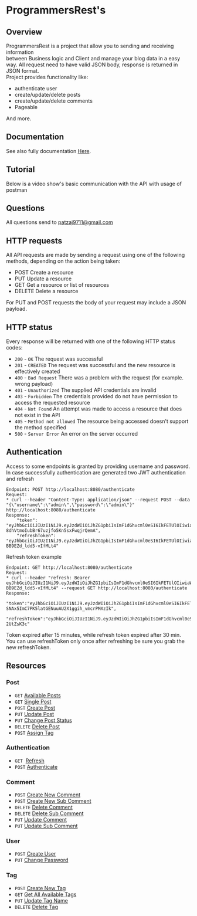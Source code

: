 # ProgrammersRest's

## Overview
ProgrammersRest is a project that allow you to sending and receiving information <br/>
between Business logic and Client and manage your blog data in a easy way. All request need to have valid JSON body, response is returned in JSON format.
<br/>Project provides functionality like:
* authenticate user
* create/update/delete posts
* create/update/delete comments
* Pageable 

And more.

## Documentation
See also fully documentation <a href="https://pzajac9711.github.io/programmersrest_back/index.html">Here</a>.

## Tutorial
Below is a video show's basic communication with the API with usage of postman<br/>

## Questions
All questions send to patzaj9711@gmail.com

## HTTP requests
All API requests are made by sending a request using one of the following methods, depending on the action being taken:

* POST Create a resource
* PUT Update a resource
* GET Get a resource or list of resources
* DELETE Delete a resource

For PUT and POST requests the body of your request may include a JSON payload.

## HTTP status
Every response will be returned with one of the following HTTP status codes:

* <code>200</code> - <code>OK</code> The request was successful 
* <code>201</code> - <code>CREATED</code> The request was successful and the new resource is effectively created
* <code>400</code> - <code>Bad Request</code> There was a problem with the request (for example. wrong payload)
* <code>401</code> - <code>Unauthorized</code> The supplied API credentials are invalid
* <code>403</code> - <code>Forbidden</code> The credentials provided do not have permission to access the requested resource
* <code>404</code> - <code>Not Found</code> An attempt was made to access a resource that does not exist in the API
* <code>405</code> - <code>Method not allowed</code> The resource being accessed doesn't support the method specified   
* <code>500</code> - <code>Server Error</code> An error on the server occurred


## Authentication
Access to some endpoints is granted by providing username and password.
<br/>In case successfully authentication are generated two JWT authentication and refresh
```
Endpoint: POST http://localhost:8080/authenticate
Request:
* curl --header "Content-Type: application/json" --request POST --data "{\"username\":\"admin\",\"password\":\"admin\"}" http://localhost:8080/authenticate
Response: 
    "token": "eyJhbGciOiJIUzI1NiJ9.eyJzdWIiOiJhZG1pbiIsImF1dGhvcml0eSI6IkFETUlOIiwiaWF0IjoxNTk5MDU0MzAyLCJleHAiOjE1OTkwNTUyMDJ9.C_EeiJdA-8dhVtmoIubBr67uzjfo5Kn5sxFwqjrQemA",
    "refreshToken": "eyJhbGciOiJIUzI1NiJ9.eyJzdWIiOiJhZG1pbiIsImF1dGhvcml0eSI6IkFETUlOIiwiaWF0IjoxNTk5MDU0MzAyLCJleHAiOjE1OTkwNTYxMDJ9.TUgz2i0PsLgDVLka2EzK9Sx-BB9EZd_ldd5-vIfMLt4"
```
Refresh token example
```
Endpoint: GET http://localhost:8080/authenticate
Request:
* curl --header "refresh: Bearer eyJhbGciOiJIUzI1NiJ9.eyJzdWIiOiJhZG1pbiIsImF1dGhvcml0eSI6IkFETUlOIiwiaWF0IjoxNTk5MDU0MzAyLCJleHAiOjE1OTkwNTYxMDJ9.TUgz2i0PsLgDVLka2EzK9Sx-BB9EZd_ldd5-vIfMLt4" --request GET http://localhost:8080/authenticate
Response:
    "token":"eyJhbGciOiJIUzI1NiJ9.eyJzdWIiOiJhZG1pbiIsImF1dGhvcml0eSI6IkFETUlOIiwiaWF0IjoxNTk5MDU0NTkzLCJleHAiOjE1OTkwNTU0OTN9.nk-SNAx5ImC7PK5latGENuuAU2X1ggih_vmcrPMXzIk",
    "refreshToken":"eyJhbGciOiJIUzI1NiJ9.eyJzdWIiOiJhZG1pbiIsImF1dGhvcml0eSI6IkFETUlOIiwiaWF0IjoxNTk5MDU0NTkzLCJleHAiOjE1OTkwNTYzOTN9._xOKNSjt9x2pE5yiIeczLTP9b9P_Kh2w8n-2UtZsK3c"
```
Token expired after 15 minutes, while refresh token expired after 30 min. <br/>
You can use refreshToken only once after refreshing be sure you grab the new refreshToken.

## Resources
### <b>Post</b>
* <code>GET</code> <a href="/docs/readme-doc/available-post.md">Available Posts</a>
* <code>GET</code> <a href="/docs/readme-doc/single-post.md">Single Post</a>
* <code>POST</code> <a href="/docs/readme-doc/create-post.md">Create Post</a>
* <code>PUT</code> <a href="/docs/readme-doc/update-post.md">Update Post</a>
* <code>PUT</code> <a href="/docs/readme-doc/change-status.md">Change Post Status</a>
* <code>DELETE</code> <a href="/docs/readme-doc/delete-post.md">Delete Post</a>
* <code>POST</code> <a href="/docs/readme-doc/assign-tag.md">Assign Tag</a>

### <b>Authentication</b>
* <code>GET</code> &nbsp;<a href="/docs/readme-doc/refresh.md">Refresh</a>
* <code>POST</code> <a href="/docs/readme-doc/authenticate.md">Authenticate</a>

### Comment
* <code>POST</code> <a href="/docs/readme-doc/create-new-comment.md">Create New Comment </a>
* <code>POST</code> <a href="/docs/readme-doc/create-new-sub-comment.md">Create New Sub Comment </a>
* <code>DELETE</code> <a href="/docs/readme-doc/delete-comment.md">Delete Comment</a>
* <code>DELETE</code> <a href="/docs/readme-doc/delete-sub-comment.md">Delete Sub Comment</a>
* <code>PUT</code> <a href="/docs/readme-doc/update-comment.md">Update Comment</a>
* <code>PUT</code> <a href="/docs/readme-doc/update-sub-comment.md">Update Sub Comment</a>

### User
* <code>POST</code> <a href="/docs/readme-doc/create-new-user.md">Create User</a>
* <code>PUT</code> <a href="/docs/readme-doc/change-password.md">Change Password</a>

### Tag
* <code>POST</code> <a href="/docs/readme-doc/create-new-tag.md">Create New Tag</a>
* <code>GET</code> <a href="/docs/readme-doc/get-all-tags.md">Get All Available Tags</a>
* <code>PUT</code> <a href="/docs/readme-doc/update-tag-name.md">Update Tag Name</a>
* <code>DELETE</code> <a href="/docs/readme-doc/delete-tag.md">Delete Tag</a>
